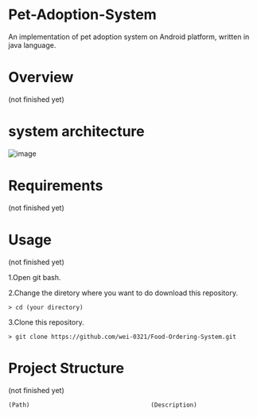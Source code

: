 # Pet-Adoption-System
An implementation of pet adoption system on Android platform, written in java language.

# Overview 
(not finished yet)

# system architecture
![image](https://user-images.githubusercontent.com/71260071/136968513-97534e61-db23-4f72-8edf-cb8143a0e5ea.png)

# Requirements 
(not finished yet)

# Usage 
(not finished yet)

1.Open git bash. 

2.Change the diretory where you want to do download this repository.
```
> cd (your directory)
```
3.Clone this repository. 
```
> git clone https://github.com/wei-0321/Food-Ordering-System.git
```


# Project Structure
(not finished yet)

```
(Path)                                	(Description)




```
